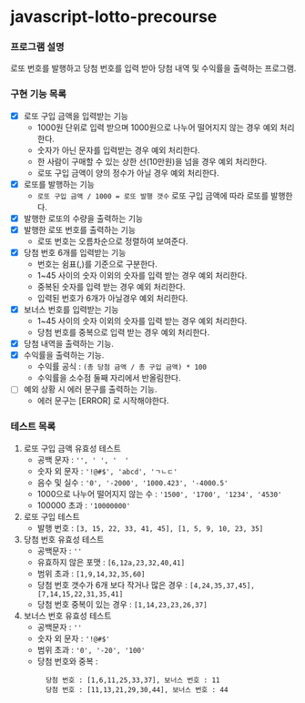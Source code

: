 # javascript-lotto-precourse

### 프로그램 설명

로또 번호를 발행하고 당첨 번호를 입력 받아 당첨 내역 및 수익률을 출력하는 프로그램.

### 구현 기능 목록

- [x] 로또 구입 금액을 입력받는 기능
  - 1000원 단위로 입력 받으며 1000원으로 나누어 떨어지지 않는 경우 예외 처리한다.
  - 숫자가 아닌 문자를 입력받는 경우 예외 처리한다.
  - 한 사람이 구매할 수 있는 상한 선(10만원)을 넘을 경우 예외 처리한다.
  - 로또 구입 금액이 양의 정수가 아닐 경우 예외 처리한다.
- [x] 로또를 발행하는 기능
  - `로또 구입 금액 / 1000 = 로또 발행 갯수` 로또 구입 금액에 따라 로또를 발행한다.
- [x] 발행한 로또의 수량을 출력하는 기능
- [x] 발행한 로또 번호를 출력하는 기능
  - 로또 번호는 오름차순으로 정렬하여 보여준다.
- [x] 당첨 번호 6개를 입력받는 기능
  - 번호는 쉼표(,)를 기준으로 구분한다.
  - 1~45 사이의 숫자 이외의 숫자를 입력 받는 경우 예외 처리한다.
  - 중복된 숫자를 입력 받는 경우 예외 처리한다.
  - 입력된 번호가 6개가 아닐경우 예외 처리한다.
- [x] 보너스 번호를 입력받는 기능
  - 1~45 사이의 숫자 이외의 숫자를 입력 받는 경우 예외 처리한다.
  - 당첨 번호를 중복으로 입력 받는 경우 예외 처리한다.
- [x] 당첨 내역을 출력하는 기능.
- [x] 수익률을 출력하는 기능.
  - 수익률 공식 : `(총 당첨 금액 / 총 구입 금액) * 100`
  - 수익률을 소수점 둘째 자리에서 반올림한다.
- [ ] 예외 상황 시 에러 문구를 출력하는 기능.
  - 에러 문구는 [ERROR] 로 시작해야한다.

### 테스트 목록

1. 로또 구입 금액 유효성 테스트
   - 공백 문자 : `'', ' ', '  '`
   - 숫자 외 문자 : `'!@#$', 'abcd', 'ㄱㄴㄷ'`
   - 음수 및 실수 : `'0', '-2000', '1000.423', '-4000.5'`
   - 1000으로 나누어 떨어지지 않는 수 : `'1500', '1700', '1234', '4530'`
   - 100000 초과 : `'10000000'`
2. 로또 구입 테스트
   - 발행 번호 : `[3, 15, 22, 33, 41, 45], [1, 5, 9, 10, 23, 35]`
3. 당첨 번호 유효성 테스트
   - 공백문자 : `''`
   - 유효하지 않은 포맷 : `[6,12a,23,32,40,41]`
   - 범위 초과 : `[1,9,14,32,35,60]`
   - 당첨 번호 갯수가 6개 보다 작거나 많은 경우 : `[4,24,35,37,45], [7,14,15,22,31,35,41]`
   - 당첨 번호 중복이 있는 경우 : `[1,14,23,23,26,37]`
4. 보너스 번호 유효성 테스트
   - 공백문자 : `''`
   - 숫자 외 문자 : `'!@#$'`
   - 범위 초과 : `'0', '-20', '100'`
   - 당첨 번호와 중복 :
     ```
       당첨 번호 : [1,6,11,25,33,37], 보너스 번호 : 11
       당첨 번호 : [11,13,21,29,30,44], 보너스 번호 : 44
     ```
